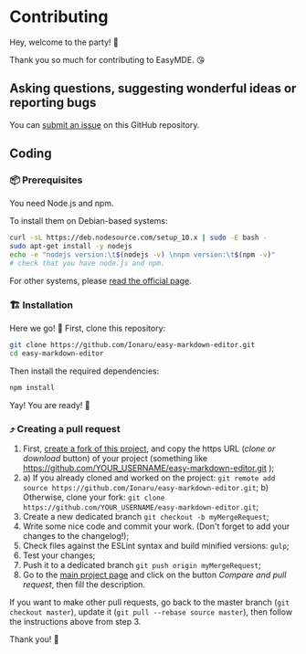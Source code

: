 # Contributing

Hey, welcome to the party! 🎉

Thank you so much for contributing to EasyMDE. 😘


## Asking questions, suggesting wonderful ideas or reporting bugs

You can [submit an issue️](https://github.com/Ionaru/easy-markdown-editor/issues/new) on this GitHub repository.


## Coding

### 📦 Prerequisites

You need Node.js and npm.

To install them on Debian-based systems:

```bash
curl -sL https://deb.nodesource.com/setup_10.x | sudo -E bash -
sudo apt-get install -y nodejs
echo -e "nodejs version:\t$(nodejs -v) \nnpm version:\t$(npm -v)"
# check that you have node.js and npm.
```

For other systems, please [read the official page](https://nodejs.org/en/download/).


### 🏗️ Installation

Here we go! 🤠 First, clone this repository:

```bash
git clone https://github.com/Ionaru/easy-markdown-editor.git
cd easy-markdown-editor
```

Then install the required dependencies:

```bash
npm install
```

Yay! You are ready! 🍾


### ⤴️ Creating a pull request

1. First, [create a fork of this project](https://github.com/Ionaru/easy-markdown-editor/fork), and copy the https URL (*clone or download* button) of your project (something like https://github.com/YOUR_USERNAME/easy-markdown-editor.git );
2. a) If you already cloned and worked on the project: `git remote add source https://github.com/Ionaru/easy-markdown-editor.git`;
b) Otherwise, clone your fork: `git clone https://github.com/YOUR_USERNAME/easy-markdown-editor.git`;
3. Create a new dedicated branch `git checkout -b myMergeRequest`;
4. Write some nice code and commit your work. (Don't forget to add your changes to the changelog!);
5. Check files against the ESLint syntax and build minified versions: `gulp`;
6. Test your changes;
7. Push it to a dedicated branch `git push origin myMergeRequest`;
8. Go to the [main project page](https://github.com/Ionaru/easy-markdown-editor) and click on the button *Compare and pull request*, then fill the description.

If you want to make other pull requests, go back to the master branch (`git checkout master`), update it (`git pull --rebase source master`), then follow the instructions above from step 3.

Thank you! 💜
